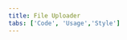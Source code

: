 ```yaml
---
title: File Uploader
tabs: ['Code', 'Usage','Style']
---
```


<component
    name="File uploader"
    component="file-uploader"
    variation="file-uploader"
    experimental="true"
    hasReactVersion="true"
    >
</ComponentCode>
<ComponentDocs component="file-uploader" experimental="true"></ComponentDocs>
